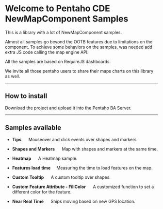 **Welcome to Pentaho CDE NewMapComponent Samples**
========

This is a library with a lot of NewMapComponent samples.

Almost all samples go beyond the OOTB features due to limitations on the component. To achieve some behaviors on the samples, was needed add extra JS code calling the map engine API.

All the samples are based on RequireJS dashboards.

We invite all those pentaho users to share their maps charts on this library as well.

----------

How to install
-------------

Download the project and upload it into the Pentaho BA Server.

----------

Samples available
-------------

- **Tips** &nbsp;&nbsp;&nbsp;&nbsp;&nbsp;Mouseover and click events over shapes and markers.

- **Shapes and Markers** &nbsp;&nbsp;&nbsp;&nbsp;&nbsp;Map with shapes and markers at the same time.

- **Heatmap** &nbsp;&nbsp;&nbsp;&nbsp;&nbsp;A Heatmap sample.

- **Features load time**</i>&nbsp;&nbsp;&nbsp;&nbsp;&nbsp;Measuring the time to load features on the map.

- **Custom Tooltip** &nbsp;&nbsp;&nbsp;&nbsp;&nbsp;A custom tooltip over shapes.

- **Custom Feature Attribute - FillColor** &nbsp;&nbsp;&nbsp;&nbsp;&nbsp;A customized function to set a different color for the feature.

- **Near Real Time** &nbsp;&nbsp;&nbsp;&nbsp;&nbsp;Ships moving based on new GPS location.
